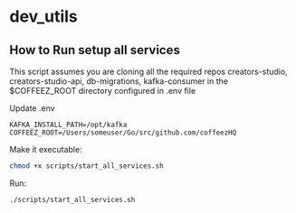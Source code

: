 # dev_utils

## How to Run setup all services
This script assumes you are cloning all the required repos creators-studio, creators-studio-api, db-migrations, kafka-consumer in the $COFFEEZ_ROOT directory configured in .env file

Update .env
```
KAFKA_INSTALL_PATH=/opt/kafka
COFFEEZ_ROOT=/Users/someuser/Go/src/github.com/coffeezHQ
```
Make it executable:

```bash
chmod +x scripts/start_all_services.sh
```

Run:
```bash
./scripts/start_all_services.sh
```